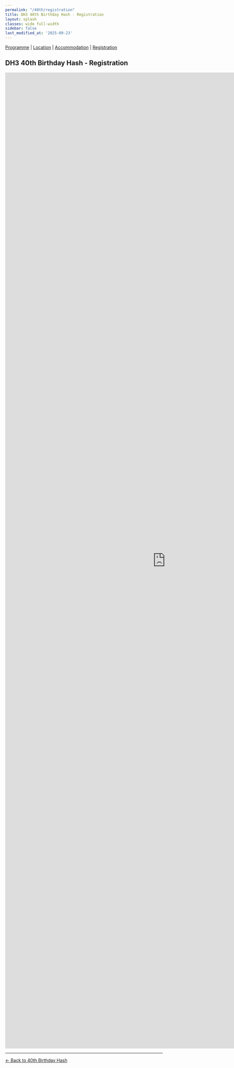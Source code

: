 ```yaml
---
permalink: "/40th/registration"
title: DH3 40th Birthday Hash - Registration
layout: splash
classes: wide full-width
sidebar: false
last_modified_at: '2025-09-23'
---
```


[Programme](/40th/programme) | [Location](/40th/location) | [Accommodation](/40th/accommodation) | [Registration](#registration)

## DH3 40th Birthday Hash - Registration

<iframe src="https://docs.google.com/forms/d/e/1FAIpQLSfVjLBpQPYwrjKBvqyB467bnnPUXg40wUwvr9kgXYwqGm2uzQ/viewform?embedded=true" width="1024" height="3119" frameborder="0" marginheight="0" marginwidth="0">Loading…</iframe>

---

[← Back to 40th Birthday Hash](/40th)
